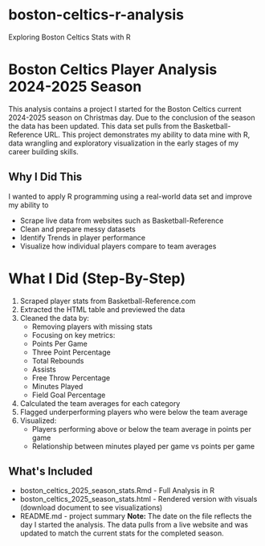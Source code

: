 # boston-celtics-r-analysis
Exploring Boston Celtics Stats with R
# Boston Celtics Player Analysis 2024-2025 Season 
This analysis contains a project I started for the Boston Celtics current 2024-2025 season on Christmas day. Due to the conclusion of the season the data has been updated. This data set pulls from the Basketball-Reference URL. This project demonstrates my ability to data mine with R, data wrangling and exploratory visualization in the early stages of my career building skills.


## Why I Did This
I wanted to apply R programming using a real-world data set and improve my ability to
- Scrape live data from websites such as Basketball-Reference
- Clean and prepare messy datasets
- Identify Trends in player performance
- Visualize how individual players compare to team averages

# What I Did (Step-By-Step)
1. Scraped player stats from Basketball-Reference.com
2. Extracted the HTML table and previewed the data
3. Cleaned the data by:
   - Removing players with missing stats
   - Focusing on key metrics:
   - Points Per Game
   - Three Point Percentage
   - Total Rebounds
   - Assists
   - Free Throw Percentage
   - Minutes Played
   - Field Goal Percentage
4. Calculated the team averages for each category
5. Flagged underperforming players who were below the team average
6. Visualized:
   - Players performing above or below the team average in points per game
   - Relationship between minutes played per game vs points per game


## What's Included
- boston_celtics_2025_season_stats.Rmd - Full Analysis in R
- boston_celtics_2025_season_stats.html - Rendered version with visuals (download document to see visualizations)
- README.md - project summary
 **Note:** The date on the file reflects the day I started the analysis. The data pulls from a live website and was updated to match the current stats for the completed season.

